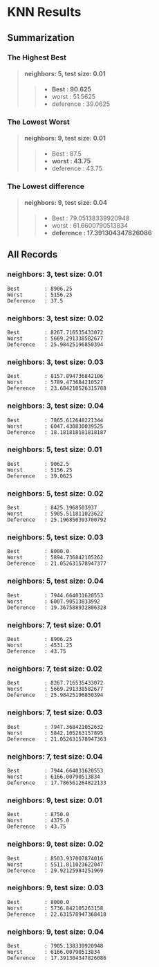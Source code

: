 # KNN Results

## Summarization

### The Highest Best

>#### neighbors: 5, test size: 0.01
>> - **Best		: 90.625**
>> - worst		: 51.5625
>> - deference	: 39.0625

### The Lowest Worst

>#### neighbors: 9, test size: 0.01
>> - Best		: 87.5
>> - **worst	: 43.75**
>> - deference	: 43.75

### The Lowest difference

>#### neighbors: 9, test size: 0.04
>> - Best			: 79.05138339920948
>> - worst			: 61.6600790513834
>> - **deference	: 17.391304347826086**

## All Records

### neighbors: 3, test size: 0.01

	Best		: 8906.25
	Worst		: 5156.25
	Deference	: 37.5
 
### neighbors: 3, test size: 0.02

	Best		: 8267.716535433072
	Worst		: 5669.291338582677
	Deference	: 25.98425196850394
 
### neighbors: 3, test size: 0.03

	Best		: 8157.894736842106
	Worst		: 5789.473684210527
	Deference	: 23.684210526315788
 
### neighbors: 3, test size: 0.04

	Best		: 7865.612648221344
	Worst		: 6047.430830039525
	Deference	: 18.181818181818187
 
### neighbors: 5, test size: 0.01

	Best		: 9062.5
	Worst		: 5156.25
	Deference	: 39.0625
 
### neighbors: 5, test size: 0.02

	Best		: 8425.1968503937
	Worst		: 5905.511811023622
	Deference	: 25.196850393700792
 
### neighbors: 5, test size: 0.03

	Best		: 8000.0
	Worst		: 5894.736842105262
	Deference	: 21.052631578947377
 
### neighbors: 5, test size: 0.04

	Best		: 7944.664031620553
	Worst		: 6007.90513833992
	Deference	: 19.367588932806328
 
### neighbors: 7, test size: 0.01

	Best		: 8906.25
	Worst		: 4531.25
	Deference	: 43.75
 
### neighbors: 7, test size: 0.02

	Best		: 8267.716535433072
	Worst		: 5669.291338582677
	Deference	: 25.98425196850394
 
### neighbors: 7, test size: 0.03

	Best		: 7947.368421052632
	Worst		: 5842.105263157895
	Deference	: 21.052631578947363
 
### neighbors: 7, test size: 0.04

	Best		: 7944.664031620553
	Worst		: 6166.00790513834
	Deference	: 17.786561264822133
 
### neighbors: 9, test size: 0.01

	Best		: 8750.0
	Worst		: 4375.0
	Deference	: 43.75
 
### neighbors: 9, test size: 0.02

	Best		: 8503.937007874016
	Worst		: 5511.811023622047
	Deference	: 29.92125984251969
 
### neighbors: 9, test size: 0.03

	Best		: 8000.0
	Worst		: 5736.842105263158
	Deference	: 22.631578947368418
 
### neighbors: 9, test size: 0.04

	Best		: 7905.138339920948
	Worst		: 6166.00790513834
	Deference	: 17.391304347826086
 